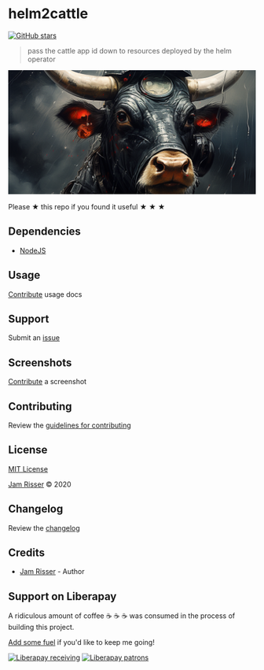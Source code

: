 # helm2cattle

[![GitHub stars](https://img.shields.io/github/stars/codejamninja/helm2cattle.svg?style=social&label=Stars)](https://github.com/codejamninja/helm2cattle)

> pass the cattle app id down to resources deployed by the helm operator

![](assets/helm2cattle.png)

Please ★ this repo if you found it useful ★ ★ ★

## Dependencies

- [NodeJS](https://nodejs.org)

## Usage

[Contribute](https://github.com/codejamninja/helm2cattle/blob/master/CONTRIBUTING.md) usage docs

## Support

Submit an [issue](https://github.com/codejamninja/helm2cattle/issues/new)

## Screenshots

[Contribute](https://github.com/codejamninja/helm2cattle/blob/master/CONTRIBUTING.md) a screenshot

## Contributing

Review the [guidelines for contributing](https://github.com/codejamninja/helm2cattle/blob/master/CONTRIBUTING.md)

## License

[MIT License](https://github.com/codejamninja/helm2cattle/blob/master/LICENSE)

[Jam Risser](https://codejam.ninja) © 2020

## Changelog

Review the [changelog](https://github.com/codejamninja/helm2cattle/blob/master/CHANGELOG.md)

## Credits

- [Jam Risser](https://codejam.ninja) - Author

## Support on Liberapay

A ridiculous amount of coffee ☕ ☕ ☕ was consumed in the process of building this project.

[Add some fuel](https://liberapay.com/codejamninja/donate) if you'd like to keep me going!

[![Liberapay receiving](https://img.shields.io/liberapay/receives/codejamninja.svg?style=flat-square)](https://liberapay.com/codejamninja/donate)
[![Liberapay patrons](https://img.shields.io/liberapay/patrons/codejamninja.svg?style=flat-square)](https://liberapay.com/codejamninja/donate)
